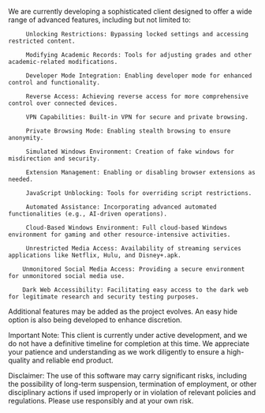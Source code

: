 We are currently developing a sophisticated client designed to offer a wide range of advanced features, including but not limited to:

         Unlocking Restrictions: Bypassing locked settings and accessing restricted content.

         Modifying Academic Records: Tools for adjusting grades and other academic-related modifications.

         Developer Mode Integration: Enabling developer mode for enhanced control and functionality.

         Reverse Access: Achieving reverse access for more comprehensive control over connected devices.
   
         VPN Capabilities: Built-in VPN for secure and private browsing.

         Private Browsing Mode: Enabling stealth browsing to ensure anonymity.

         Simulated Windows Environment: Creation of fake windows for misdirection and security.

         Extension Management: Enabling or disabling browser extensions as needed.

         JavaScript Unblocking: Tools for overriding script restrictions.

         Automated Assistance: Incorporating advanced automated functionalities (e.g., AI-driven operations).

         Cloud-Based Windows Environment: Full cloud-based Windows environment for gaming and other resource-intensive activities.

         Unrestricted Media Access: Availability of streaming services applications like Netflix, Hulu, and Disney+.apk.

        Unmonitored Social Media Access: Providing a secure environment for unmonitored social media use.

        Dark Web Accessibility: Facilitating easy access to the dark web for legitimate research and security testing purposes.

Additional features may be added as the project evolves. An easy hide option is also being developed to enhance discretion.

Important Note:
This client is currently under active development, and we do not have a definitive timeline for completion at this time. We appreciate your patience and understanding as we work diligently to ensure a high-quality and reliable end product.

Disclaimer:
The use of this software may carry significant risks, including the possibility of long-term suspension, termination of employment, or other disciplinary actions if used improperly or in violation of relevant policies and regulations. Please use responsibly and at your own risk.


